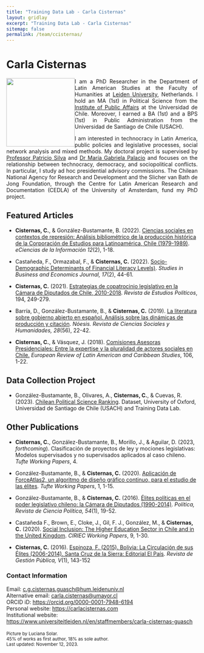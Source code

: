 ```yaml
---
title: "Training Data Lab - Carla Cisternas"
layout: gridlay
excerpt: "Training Data Lab - Carla Cisternas"
sitemap: false
permalink: /team/ccisternas/
---
```


# Carla Cisternas

<img src="https://training-datalab.com/images/team/ccisternas.jpg" class="img-responsive" width="180px" style="float: left" />

<p align="justify">I am a PhD Researcher in the Department of Latin American Studies at the Faculty of Humanities at <a href="https://www.universiteitleiden.nl/en/staffmembers/carla-cisternas-guasch" target="_blank">Leiden University</a>, Netherlands. I hold an MA (1st) in Political Science from the <a href="http://www.inap.uchile.cl/" target="_blank">Institute of Public Affairs</a> at the Universidad de Chile. Moreover, I earned a BA (1st) and a BPS (1st) in Public Administration from the Universidad de Santiago de Chile (USACH).</p>

<p align="justify">I am interested in technocracy in Latin America, public policies and legislative processes, social network analysis and mixed methods. My doctoral project is supervised by <a href="https://www.universiteitleiden.nl/en/staffmembers/patricio-silva#tab-1" target="_blank">Professor Patricio Silva</a> and <a href="https://www.universiteitleiden.nl/en/staffmembers/maria-gabriela-palacio-ludena#tab-1" target="_blank">Dr María Gabriela Palacio</a> and focuses on the relationship between technocracy, democracy, and sociopolitical conflicts. In particular, I study ad hoc presidential advisory commissions. The Chilean National Agency for Research and Development and the Slicher van Bath de Jong Foundation, through the Centre for Latin American Research and Documentation (CEDLA) of the University of Amsterdam, fund my PhD project.</p>

## Featured Articles

- **Cisternas, C.**, & González-Bustamante, B. (2022). <a href="https://doi.org/10.15517/eci.v12i2.50078" target="_blank">Ciencias sociales en contextos de represión: Análisis bibliométrico de la producción histórica de la Corporación de Estudios para Latinoamérica, Chile (1979-1989)</a>. *eCiencias de la Información 12*(2), 1-18.

- Castañeda, F., Ormazabal, F., & **Cisternas, C.** (2022). <a href="https://doi.org/10.2478/sbe-2022-0024" target="_blank">Socio-Demographic Determinants of Financial Literacy Levels)</a>. *Studies in Business and Economics Journal, 17*(2), 44-61.

- **Cisternas, C.** (2021). <a href="https://doi.org/10.18042/cepc/rep.194.09" target="_blank">Estrategias de copatrocinio legislativo en la Cámara de Diputados de Chile, 2010-2018</a>. *Revista de Estudios Políticos*, 194, 249-279.

- Barría, D., González-Bustamante, B., & **Cisternas, C.** (2019). <a href="http://dx.doi.org/10.20983/noesis.2019.2.3" target="_blank">La literatura sobre gobierno abierto en español. Análisis sobre las dinámicas de producción y citación</a>. *Nóesis. Revista de Ciencias Sociales y Humanidades, 28*(56), 22-42.

- **Cisternas, C.**, & Vásquez, J. (2018). <a href="https://doi.org/10.32992/erlacs.10349" target="_blank">Comisiones Asesoras Presidenciales: Entre la expertise y la pluralidad de actores sociales en Chile.</a> *European Review of Latin American and Caribbean Studies*, 106, 1-22.

## Data Collection Project

- González-Bustamante, B., Olivares, A., **Cisternas, C.**, & Cuevas, R. (2023). <a href="http://doi.org/10.17605/OSF.IO/C8PRA" target="_blank">Chilean Political Science Ranking</a>. Dataset, University of Oxford, Universidad de Santiago de Chile (USACH) and Training Data Lab.

## Other Publications

- **Cisternas, C.**, González-Bustamante, B., Morillo, J., & Aguilar, D. (2023, *forthcoming*). Clasificación de proyectos de ley y mociones legislativas: Modelos supervisados y no supervisados aplicados al caso chileno. *Tufte Working Papers*, 4.

- González-Bustamante, B., & **Cisternas, C.** (2020). <a href="https://doi.org/10.5281/zenodo.6739266" target="_blank">Aplicación de ForceAtlas2, un algoritmo de diseño gráfico continuo, para el estudio de las élites</a>. *Tufte Working Papers*, 1, 1-15.

- González-Bustamante, B., & **Cisternas, C.** (2016). <a href="https://revistapolitica.uchile.cl/index.php/RP/article/view/42691" target="_blank">Élites políticas en el poder legislativo chileno: la Cámara de Diputados (1990-2014)</a>. *Política, Revista de Ciencia Política, 54*(1), 19-52.

- Castañeda F., Brown, E., Cloke, J., Gil, F. J., González, M., & **Cisternas, C.** (2020). <a href="http://www.ciriec.uliege.be/wp-content/uploads/2020/07/WP2020-09.pdf" target="_blank">Social Inclusion: The Higher Education Sector in Chile and in the United Kingdom</a>. *CIRIEC Working Papers*, 9, 1-30.

- **Cisternas, C.** (2016). <a href="https://doi.org/10.22370/rgp.2016.5.1.2229" target="_blank">Espinoza, F. (2015). Bolivia: La Circulación de sus Élites (2006-2014). Santa Cruz de la Sierra: Editorial El País</a>. *Revista de Gestión Pública, V*(1), 143-152

### Contact Information

Email: <a href="mailto:c.g.cisternas.guasch@hum.leidenuniv.nl">c.g.cisternas.guasch@hum.leidenuniv.nl</a><br />
Alternative email: <a href="mailto:carla.cisternas@umayor.cl">carla.cisternas@umayor.cl</a><br />
ORCID iD: <a href="https://orcid.org/0000-0001-7948-6194" target="_blank">https://orcid.org/0000-0001-7948-6194</a><br />
Personal website: <a href="https://carlacisternas.com/" target="_blank">https://carlacisternas.com</a><br />
Institutional website: <a href="https://www.universiteitleiden.nl/en/staffmembers/carla-cisternas-guasch" target="_blank">https://www.universiteitleiden.nl/en/staffmembers/carla-cisternas-guasch</a><br />
<br />
<small>Picture by Luciana Solar.</small><br />
<small>45% of works as first author, 18% as sole author.</small><br />
<small>Last updated: November 12, 2023.</small>

